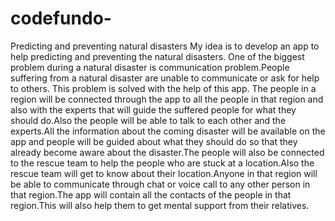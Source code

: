 # codefundo-
Predicting and preventing natural disasters
My idea is to develop an app to help predicting and preventing the natural disasters. One of the biggest problem during a natural disaster is communication problem.People suffering from a natural disaster are unable to communicate or ask for help to others. This problem is solved with the help of this app. The people in a region will be connected through the app to all the people in that region and also with the experts that will guide the suffered people for what they should do.Also the people will be able to talk to each other and the experts.All the information about the coming disaster will be available on the app and people will be guided about what they should do so that they already become aware about the disaster.The people will also be connected to the rescue team to help the people who are stuck at a location.Also the rescue team will get to know about their location.Anyone in that region will be able to communicate through chat or voice call to any other person in that region.The app will contain all the contacts of the people in that region.This will also help them to get mental support from their relatives.
